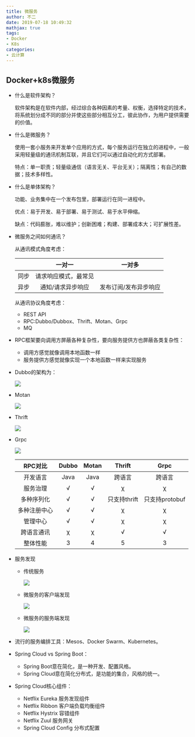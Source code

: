 ```yaml
---
title: 微服务
author: 不二
date: 2019-07-18 10:49:32
mathjax: true
tags: 
- Docker
- K8s
categories:
- 云计算
---
```


## Docker+k8s微服务

- 什么是软件架构？

  软件架构是在软件内部，经过综合各种因素的考量、权衡，选择特定的技术，将系统划分成不同的部分并使这些部分相互分工，彼此协作，为用户提供需要的价值。

- 什么是微服务？

  使用一套小服务来开发单个应用的方式，每个服务运行在独立的进程中，一般采用轻量级的通讯机制互联，并且它们可以通过自动化的方式部署。

  特点：单一职责；轻量级通信（语言无关、平台无关）；隔离性；有自己的数据；技术多样性。

- 什么是单体架构？

  功能、业务集中在一个发布包里，部署运行在同一进程中。

  优点：易于开发、易于部署、易于测试、易于水平伸缩。

  缺点：代码膨胀，难以维护；创新困难；构建、部署成本大；可扩展性差。

- 微服务之间如何通讯？

  从通讯模式角度考虑：

  |      |        一对一        |        一对多         |
  | :--: | :------------------: | :-------------------: |
  | 同步 | 请求响应模式，最常见 |                       |
  | 异步 |  通知/请求异步响应   | 发布订阅/发布异步响应 |

  从通讯协议角度考虑：

  - REST API
  - RPC:Dubbo/Dubbox、Thrift、Motan、Grpc
  - MQ

- RPC框架要向调用方屏蔽各种复杂性，要向服务提供方也屏蔽各类复杂性：

  - 调用方感觉就像调用本地函数一样
  - 服务提供方感觉就像实现一个本地函数一样来实现服务

- Dubbo的架构为：

  ![](https://cdn.jsdelivr.net/gh/weiyouwozuiku/weiyouwozuiku.github.io@src/source/_posts/微服务/微服务_architecture.png)

- Motan

  ![](https://cdn.jsdelivr.net/gh/weiyouwozuiku/weiyouwozuiku.github.io@src/source/_posts/微服务/微服务_Motan.png)

- Thrift

  ![](https://cdn.jsdelivr.net/gh/weiyouwozuiku/weiyouwozuiku.github.io@src/source/_posts/微服务/微服务_Thrift.png)
  
- Grpc

  ![](https://cdn.jsdelivr.net/gh/weiyouwozuiku/weiyouwozuiku.github.io@src/source/_posts/微服务/微服务_GRPC.png)

  |   RPC对比    | Dubbo | Motan |    Thrift    |      Grpc      |
  | :----------: | :---: | :---: | :----------: | :------------: |
  |   开发语言   | Java  | Java  |    跨语言    |     跨语言     |
  |   服务治理   |   √   |   √   |      χ       |       χ        |
  |  多种序列化  |   √   |   √   | 只支持thrift | 只支持protobuf |
  | 多种注册中心 |   √   |   √   |      χ       |       χ        |
  |   管理中心   |   √   |   √   |      χ       |       χ        |
  |  跨语言通讯  |   χ   |   χ   |      √       |       √        |
  |   整体性能   |   3   |   4   |      5       |       3        |

- 服务发现

  - 传统服务

    ![](https://cdn.jsdelivr.net/gh/weiyouwozuiku/weiyouwozuiku.github.io@src/source/_posts/微服务/微服务_传统服务.png)

  - 微服务的客户端发现

    ![](https://cdn.jsdelivr.net/gh/weiyouwozuiku/weiyouwozuiku.github.io@src/source/_posts/微服务/微服务_客户端发现.png)

  - 微服务的服务端发现

    ![](https://cdn.jsdelivr.net/gh/weiyouwozuiku/weiyouwozuiku.github.io@src/source/_posts/微服务/微服务_服务端发现.png)

- 流行的服务编排工具：Mesos、Docker Swarm、Kubernetes。

- Spring Cloud vs Spring Boot：

  - Spring Boot意在简化，是一种开发、配置风格。
  - Spring Cloud意在简化分布式，是功能的集合，风格的统一。

- Spring Cloud核心组件：

  - Netflix Eureka 服务发现组件
  - Netflix Ribbon 客户端负载均衡组件
  - Netflix Hystrix 容错组件
  - Netflix Zuul 服务网关
  - Spring Cloud Config 分布式配置
